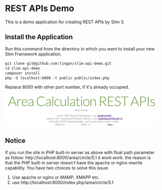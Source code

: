 # REST APIs Demo

This is a demo application for creating REST APIs by Slim 3.

## Install the Application

Run this command from the directory in which you want to install your new Slim Framework application.

    git clone git@github.com:tingan/slim-api-demo.git
    cd slim-api-demo
    composer install
    php -S localhost:8000 -t public public/index.php

Replace 8000 with other port number, if it's already occupied.

![Screenshot](https://github.com/tingan/slim-api-demo/blob/master/public/images/Screenshot.png)

## Notice
If you  run the site in PHP built-in server as above with float path parameter as follow: 
http://localhost:8000/area/circle/5.1 
it wont work. the reason is that the PHP built-in server doesn't have the apache or nginx rewrite capability.
You have two choices to solve this issue:
1) Use apache or nginx or MAMP, XMAPP etc.
2) use http://localhost:8000/index.php/area/circle/5.1 

